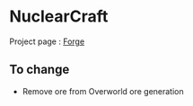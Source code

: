 <!-- TITLE: NuclearCraft -->

# NuclearCraft
Project page : [Forge](https://minecraft.curseforge.com/projects/nuclearcraft-mod)

## To change
* Remove ore from Overworld ore generation